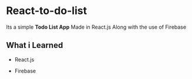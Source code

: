 React-to-do-list
================

Its a simple __Todo List App__ Made in React.js Along with the use of Firebase


## What i Learned

* React.js

* Firebase

